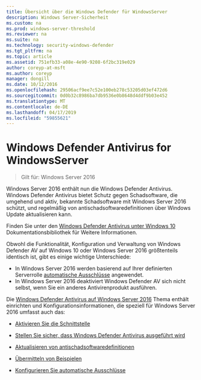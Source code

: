 ```yaml
---
title: Übersicht über die Windows Defender für WindowsServer
description: Windows Server-Sicherheit
ms.custom: na
ms.prod: windows-server-threshold
ms.reviewer: na
ms.suite: na
ms.technology: security-windows-defender
ms.tgt_pltfrm: na
ms.topic: article
ms.assetid: 751efb33-a08e-4e90-9208-6f2bc319e029
author: coreyp-at-msft
ms.author: coreyp
manager: dongill
ms.date: 10/12/2016
ms.openlocfilehash: 29506acf9ee7c52e100eb278c53205d03ef472d6
ms.sourcegitcommit: 0d0b32c8986ba7db9536e0b8648d4ddf9b03e452
ms.translationtype: MT
ms.contentlocale: de-DE
ms.lasthandoff: 04/17/2019
ms.locfileid: "59855621"
---
```

# <a name="windows-defender-antivirus-for-windows-server"></a>Windows Defender Antivirus for WindowsServer

>Gilt für: Windows Server 2016

Windows Server 2016 enthält nun die Windows Defender Antivirus. Windows Defender Antivirus bietet Schutz gegen Schadsoftware, die umgehend und aktiv, bekannte Schadsoftware mit Windows Server 2016 schützt, und regelmäßig von antischadsoftwaredefinitionen über Windows Update aktualisieren kann.

Finden Sie unter den [Windows Defender Antivirus unter Windows 10](https://docs.microsoft.com/windows/threat-protection/windows-defender-antivirus/windows-defender-antivirus-in-windows-10) Dokumentationsbibliothek für Weitere Informationen.


Obwohl die Funktionalität, Konfiguration und Verwaltung von Windows Defender AV auf Windows 10 oder Windows Server 2016 größtenteils identisch ist, gibt es einige wichtige Unterschiede:

- In Windows Server 2016 werden basierend auf Ihrer definierten Serverrolle [automatische Ausschlüsse](https://docs.microsoft.com/windows/threat-protection/windows-defender-antivirus/configure-server-exclusions-windows-defender-antivirus) angewendet.
- In Windows Server 2016 deaktiviert Windows Defender AV sich nicht selbst, wenn Sie ein anderes Antivirenprodukt ausführen.

Die [Windows Defender Antivirus auf Windows Server 2016](https://docs.microsoft.com/windows/threat-protection/windows-defender-antivirus/windows-defender-antivirus-on-windows-server-2016) Thema enthält einrichten und Konfigurationsinformationen, die speziell für Windows Server 2016 umfasst auch das:

-   [Aktivieren Sie die Schnittstelle](https://docs.microsoft.com/windows/threat-protection/windows-defender-antivirus/windows-defender-antivirus-on-windows-server-2016#BKMK_UsingDef)

-   [Stellen Sie sicher, dass Windows Defender Antivirus ausgeführt wird]( https://docs.microsoft.com/windows/threat-protection/windows-defender-antivirus/windows-defender-antivirus-on-windows-server-2016#BKMK_DefRun)

-   [Aktualisieren von antischadsoftwaredefinitionen]( https://docs.microsoft.com/windows/threat-protection/windows-defender-antivirus/windows-defender-antivirus-on-windows-server-2016#BKMK_UpdateDef)

-   [Übermitteln von Beispielen]( https://docs.microsoft.com/windows/threat-protection/windows-defender-antivirus/windows-defender-antivirus-on-windows-server-2016#BKMK_DefSamples)

-   [Konfigurieren Sie automatische Ausschlüsse]( https://docs.microsoft.com/windows/threat-protection/windows-defender-antivirus/windows-defender-antivirus-on-windows-server-2016#BKMK_DefExclusions)

